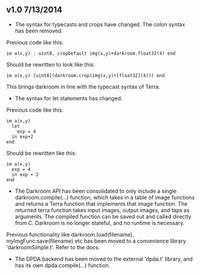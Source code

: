 v1.0 7/13/2014
--------------

* The syntax for typecasts and crops have changed. The colon syntax has been removed.

Previous code like this:

    im a(x,y) : uint8, cropDefault img(x,y)+darkroom.float32(4) end

Should be rewritten to look like this:

    im a(x,y) [uint8](darkroom.crop(img(x,y)+[float32](4))) end

This brings darkroom in line with the typecast syntax of Terra.

* The syntax for let statements has changed. 

Previous code like this:

    im a(x,y) 
      let 
        exp = 4 
      in exp+2 
    end

Should be rewritten like this:

    im a(x,y)
      exp = 4
      in exp + 2
    end

* The Darkroom API has been consolidated to only include a single darkroom.compile(...) function, which takes in a table of image functions and returns a Terra function that implements that image function. The returned terra function takes input images, output images, and taps as arguments. The compiled function can be saved out and called directly from C. Darkroom is no longer stateful, and no runtime is necessary.

Previous functionality like darkroom.load(filename), myImgFunc:save(filename) etc has been moved to a convenience library 'darkroomSimple.t'. Refer to the docs.

* The DPDA backend has been moved to the external 'dpda.t' library, and has its own dpda.compile(...) function.
